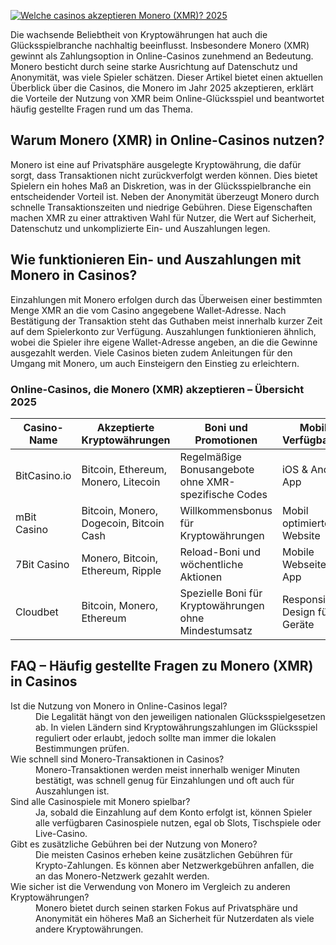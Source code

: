 [![Welche casinos akzeptieren Monero (XMR)? 2025](https://123-caf.pages.dev/gitsignup.png)](https://vrmoo.ru/Bt82HjjY)

<p>Die wachsende Beliebtheit von Kryptowährungen hat auch die Glücksspielbranche nachhaltig beeinflusst. Insbesondere Monero (XMR) gewinnt als Zahlungsoption in Online-Casinos zunehmend an Bedeutung. Monero besticht durch seine starke Ausrichtung auf Datenschutz und Anonymität, was viele Spieler schätzen. Dieser Artikel bietet einen aktuellen Überblick über die Casinos, die Monero im Jahr 2025 akzeptieren, erklärt die Vorteile der Nutzung von XMR beim Online-Glücksspiel und beantwortet häufig gestellte Fragen rund um das Thema.</p>  <h2>Warum Monero (XMR) in Online-Casinos nutzen?</h2> <p>Monero ist eine auf Privatsphäre ausgelegte Kryptowährung, die dafür sorgt, dass Transaktionen nicht zurückverfolgt werden können. Dies bietet Spielern ein hohes Maß an Diskretion, was in der Glücksspielbranche ein entscheidender Vorteil ist. Neben der Anonymität überzeugt Monero durch schnelle Transaktionszeiten und niedrige Gebühren. Diese Eigenschaften machen XMR zu einer attraktiven Wahl für Nutzer, die Wert auf Sicherheit, Datenschutz und unkomplizierte Ein- und Auszahlungen legen.</p>  <h2>Wie funktionieren Ein- und Auszahlungen mit Monero in Casinos?</h2> <p>Einzahlungen mit Monero erfolgen durch das Überweisen einer bestimmten Menge XMR an die vom Casino angegebene Wallet-Adresse. Nach Bestätigung der Transaktion steht das Guthaben meist innerhalb kurzer Zeit auf dem Spielerkonto zur Verfügung. Auszahlungen funktionieren ähnlich, wobei die Spieler ihre eigene Wallet-Adresse angeben, an die die Gewinne ausgezahlt werden. Viele Casinos bieten zudem Anleitungen für den Umgang mit Monero, um auch Einsteigern den Einstieg zu erleichtern.</p>  <h3>Online-Casinos, die Monero (XMR) akzeptieren – Übersicht 2025</h3> <table>   <thead>     <tr>       <th>Casino-Name</th>       <th>Akzeptierte Kryptowährungen</th>       <th>Boni und Promotionen</th>       <th>Mobile Verfügbarkeit</th>     </tr>   </thead>   <tbody>     <tr>       <td>BitCasino.io</td>       <td>Bitcoin, Ethereum, Monero, Litecoin</td>       <td>Regelmäßige Bonusangebote ohne XMR-spezifische Codes</td>       <td>iOS & Android App</td>     </tr>     <tr>       <td>mBit Casino</td>       <td>Bitcoin, Monero, Dogecoin, Bitcoin Cash</td>       <td>Willkommensbonus für Kryptowährungen</td>       <td>Mobil optimierte Website</td>     </tr>     <tr>       <td>7Bit Casino</td>       <td>Monero, Bitcoin, Ethereum, Ripple</td>       <td>Reload-Boni und wöchentliche Aktionen</td>       <td>Mobile Webseite & App</td>     </tr>     <tr>       <td>Cloudbet</td>       <td>Bitcoin, Monero, Ethereum</td>       <td>Spezielle Boni für Kryptowährungen ohne Mindestumsatz</td>       <td>Responsive Design für alle Geräte</td>     </tr>   </tbody> </table>  <h2>FAQ – Häufig gestellte Fragen zu Monero (XMR) in Casinos</h2> <dl>   <dt>Ist die Nutzung von Monero in Online-Casinos legal?</dt>   <dd>Die Legalität hängt von den jeweiligen nationalen Glücksspielgesetzen ab. In vielen Ländern sind Kryptowährungszahlungen im Glücksspiel reguliert oder erlaubt, jedoch sollte man immer die lokalen Bestimmungen prüfen.</dd>      <dt>Wie schnell sind Monero-Transaktionen in Casinos?</dt>   <dd>Monero-Transaktionen werden meist innerhalb weniger Minuten bestätigt, was schnell genug für Einzahlungen und oft auch für Auszahlungen ist.</dd>      <dt>Sind alle Casinospiele mit Monero spielbar?</dt>   <dd>Ja, sobald die Einzahlung auf dem Konto erfolgt ist, können Spieler alle verfügbaren Casinospiele nutzen, egal ob Slots, Tischspiele oder Live-Casino.</dd>      <dt>Gibt es zusätzliche Gebühren bei der Nutzung von Monero?</dt>   <dd>Die meisten Casinos erheben keine zusätzlichen Gebühren für Krypto-Zahlungen. Es können aber Netzwerkgebühren anfallen, die an das Monero-Netzwerk gezahlt werden.</dd>      <dt>Wie sicher ist die Verwendung von Monero im Vergleich zu anderen Kryptowährungen?</dt>   <dd>Monero bietet durch seinen starken Fokus auf Privatsphäre und Anonymität ein höheres Maß an Sicherheit für Nutzerdaten als viele andere Kryptowährungen.</dd> </dl>